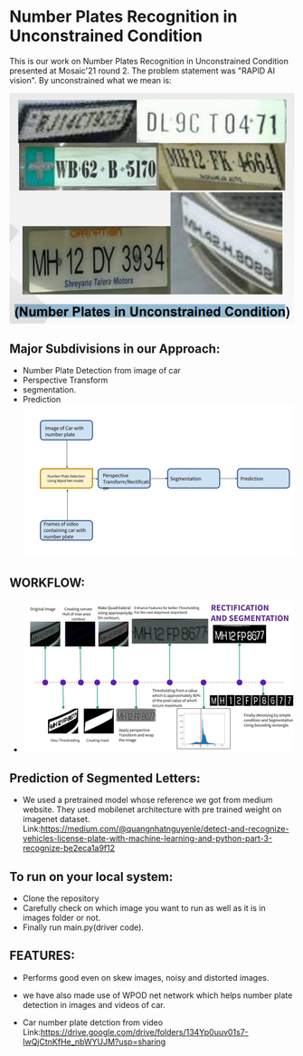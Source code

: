 # Number Plates Recognition in Unconstrained Condition

This is our work on Number Plates Recognition in Unconstrained Condition presented at Mosaic'21 round 2. The problem statement was "RAPID AI vision". By unconstrained what we mean is:

![sample](https://github.com/Bellicose-YB/Number-Plates-Recognition-in-Unconstrained-Condition/blob/main/Images/capture.PNG)

## Major Subdivisions in our Approach:
* Number Plate Detection from image of car
* Perspective Transform
* segmentation.
* Prediction
![sample](https://github.com/Bellicose-YB/Number-Plates-Recognition-in-Unconstrained-Condition/blob/main/Images/profile2.JPG)


## WORKFLOW:

* ![Markdown Logo](https://github.com/Bellicose-YB/Number-Plates-Recognition-in-Unconstrained-Condition/blob/main/Images/Professional_profile.JPG)

## Prediction of Segmented Letters:

* We used a pretrained model whose reference we got from medium website.
They used mobilenet architecture with pre trained weight on imagenet dataset.
Link:https://medium.com/@quangnhatnguyenle/detect-and-recognize-vehicles-license-plate-with-machine-learning-and-python-part-3-recognize-be2eca1a9f12




## To run on your local system:
* Clone the repository
* Carefully check on which image you want to run as well as it is in images folder or not.
* Finally run main.py(driver code).

## FEATURES:
* Performs good even on skew images, noisy and distorted images.
* we have also made use of WPOD net network which helps number plate detection in images and videos of car.

* Car number plate detction from video 
Link:https://drive.google.com/drive/folders/134Yp0uuv01s7-lwQjCtnKfHe_nbWYUJM?usp=sharing 
